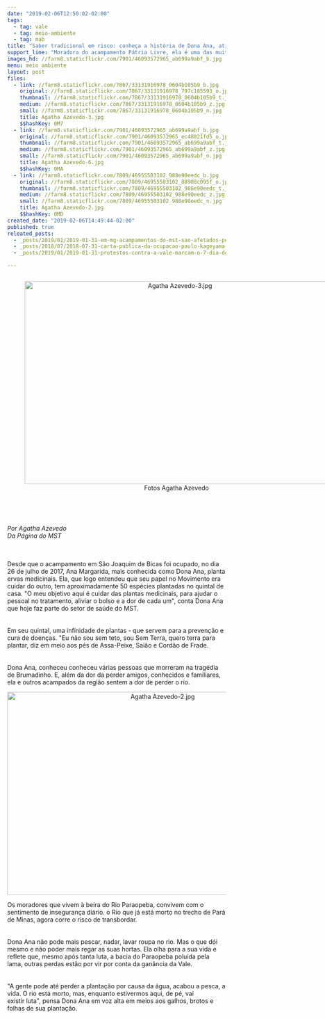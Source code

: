 ```yaml
---
date: "2019-02-06T12:50:02-02:00"
tags:
  - tag: vale
  - tag: meio-ambiente
  - tag: mab
title: "Saber tradicional em risco: conheça a história de Dona Ana, atingida pela barragem de Brumadinho\n"
support_line: "Moradora do acampamento Pátria Livre, ela é uma das muitas pessoas que não poderá mais usar mais água do Rio Paraopeba "
images_hd: //farm8.staticflickr.com/7901/46093572965_ab699a9abf_b.jpg
menu: meio ambiente
layout: post
files:
  - link: //farm8.staticflickr.com/7867/33131916978_0604b105b9_b.jpg
    original: //farm8.staticflickr.com/7867/33131916978_797c185593_o.jpg
    thumbnail: //farm8.staticflickr.com/7867/33131916978_0604b105b9_t.jpg
    medium: //farm8.staticflickr.com/7867/33131916978_0604b105b9_z.jpg
    small: //farm8.staticflickr.com/7867/33131916978_0604b105b9_n.jpg
    title: Agatha Azevedo-3.jpg
    $$hashKey: 0M7
  - link: //farm8.staticflickr.com/7901/46093572965_ab699a9abf_b.jpg
    original: //farm8.staticflickr.com/7901/46093572965_ec48821fd5_o.jpg
    thumbnail: //farm8.staticflickr.com/7901/46093572965_ab699a9abf_t.jpg
    medium: //farm8.staticflickr.com/7901/46093572965_ab699a9abf_z.jpg
    small: //farm8.staticflickr.com/7901/46093572965_ab699a9abf_n.jpg
    title: Agatha Azevedo-6.jpg
    $$hashKey: 0MA
  - link: //farm8.staticflickr.com/7809/46955503102_988e90eedc_b.jpg
    original: //farm8.staticflickr.com/7809/46955503102_88908c095f_o.jpg
    thumbnail: //farm8.staticflickr.com/7809/46955503102_988e90eedc_t.jpg
    medium: //farm8.staticflickr.com/7809/46955503102_988e90eedc_z.jpg
    small: //farm8.staticflickr.com/7809/46955503102_988e90eedc_n.jpg
    title: Agatha Azevedo-2.jpg
    $$hashKey: 0MD
created_date: "2019-02-06T14:49:44-02:00"
published: true
releated_posts:
  - _posts/2019/01/2019-01-31-em-mg-acampamentos-do-mst-sao-afetados-pelo-rompimento-da-barragem-de-brumadinho.md
  - _posts/2018/07/2018-07-31-carta-publica-da-ocupacao-paulo-kageyama-do-mst.md
  - _posts/2019/01/2019-01-31-protestos-contra-a-vale-marcam-o-7-dia-do-crime-de-brumadinho.md

---
```

<div>
<div style="text-align:center">
<figure class="image" style="display:inline-block"><img alt="Agatha Azevedo-3.jpg" height="467" src="//farm8.staticflickr.com/7867/33131916978_0604b105b9_b.jpg" width="700" />
<figcaption>Fotos&nbsp;Agatha Azevedo</figcaption>
</figure>
</div>

<p><br />
&nbsp;</p>

<p><em>Por Agatha Azevedo<br />
Da P&aacute;gina do MST&nbsp;</em></p>
</div>

<div>&nbsp;</div>

<div>&nbsp;</div>

<div>Desde que o acampamento em S&atilde;o Joaquim de Bicas foi ocupado, no dia 26 de julho de 2017, Ana Margarida, mais conhecida como Dona Ana, planta ervas medicinais. Ela, que logo entendeu que&nbsp;seu papel no Movimento era cuidar do outro,&nbsp;tem aproximadamente 50 esp&eacute;cies plantadas no quintal de casa. &quot;O meu objetivo aqui &eacute; cuidar das plantas medicinais, para ajudar o pessoal no tratamento, aliviar o bolso e a dor de cada um&quot;, conta Dona Ana que hoje faz parte do setor de sa&uacute;de do MST.</div>

<div><br />
<br />
Em seu quintal, uma infinidade de plantas - que servem para a preven&ccedil;&atilde;o e cura de doen&ccedil;as. &quot;Eu n&atilde;o sou sem teto, sou Sem Terra, quero terra para plantar, diz em meio aos p&eacute;s&nbsp;de&nbsp;Assa-Peixe, Sai&atilde;o&nbsp;e Cord&atilde;o de Frade.</div>

<div><br />
<br />
Dona Ana, conheceu conheceu v&aacute;rias pessoas que morreram na trag&eacute;dia de Brumadinho. E, al&eacute;m da dor da perder amigos, conhecidos e familiares, ela e outros acampados da&nbsp;regi&atilde;o sentem a dor de perder o rio.</div>

<div>
<p style="text-align:center"><img alt="Agatha Azevedo-2.jpg" height="467" src="//farm8.staticflickr.com/7809/46955503102_988e90eedc_b.jpg" width="700" /></p>
</div>

<div>Os moradores que vivem &agrave; beira do Rio Paraopeba, convivem com o sentimento de inseguran&ccedil;a di&aacute;rio.&nbsp;o&nbsp;Rio que j&aacute;&nbsp;est&aacute; morto no trecho de&nbsp;Par&aacute; de Minas, agora corre o risco de transbordar.&nbsp;&nbsp;&nbsp;&nbsp;</div>

<div>&nbsp;</div>

<div>&nbsp;</div>

<div>Dona Ana n&atilde;o pode&nbsp;mais pescar, nadar, lavar roupa no rio. Mas o que d&oacute;i mesmo e n&atilde;o poder mais&nbsp;regar as suas hortas. Ela olha para a sua vida e reflete que, mesmo ap&oacute;s tanta luta, a bacia do Paraopeba&nbsp;polu&iacute;da pela lama, outras perdas est&atilde;o por vir por conta da gan&acirc;ncia da Vale.</div>

<div><br />
<br />
&quot;A gente pode at&eacute; perder a planta&ccedil;&atilde;o por causa da &aacute;gua,&nbsp;acabou a pesca, a vida. O rio est&aacute; morto, mas, enquanto estivermos aqui, de p&eacute;, vai existir&nbsp;luta&quot;, pensa Dona Ana em voz alta em meios aos galhos, brotos e folhas de sua planta&ccedil;&atilde;o.&nbsp;</div>

<div>&nbsp;</div>

<div>&nbsp;</div>
